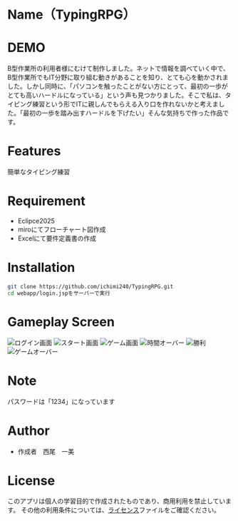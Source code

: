 # Name（TypingRPG）

# DEMO
B型作業所の利用者様にむけて制作しました。ネットで情報を調べていく中で、B型作業所でもIT分野に取り組む動きがあることを知り、とても心を動かされました。しかし同時に、「パソコンを触ったことがない方にとって、最初の一歩がとても高いハードルになっている」という声も見つかりました。そこで私は、タイピング練習という形でITに親しんでもらえる入り口を作れないかと考えました。「最初の一歩を踏み出すハードルを下げたい」そんな気持ちで作った作品です。

# Features
簡単なタイピング練習

# Requirement
* Eclipce2025
* miroにてフローチャート図作成
* Excelにて要件定義書の作成

# Installation
```bash
git clone https://github.com/ichimi240/TypingRPG.git
cd webapp/login.jspをサーバーで実行
```
# Gameplay Screen
![ログイン画面](https://github.com/user-attachments/assets/0d10c925-1f3b-42ab-a4dd-5924c1c4590f)
![スタート画面](https://github.com/user-attachments/assets/c520779a-a304-4432-8b03-9e455d0c7199)
![ゲーム画面](https://github.com/user-attachments/assets/e36c38fd-ee1c-4929-984a-787754d78bd3)
![時間オーバー](https://github.com/user-attachments/assets/dad43ba8-72b9-4ed4-9586-8c120e4c536e)
![勝利](https://github.com/user-attachments/assets/8f4aed52-dcf3-423f-ae1b-57edaa2327fa)
![ゲームオーバー](https://github.com/user-attachments/assets/1cfd6248-1e0c-4d13-a056-12eb2d455752)

# Note
パスワードは「1234」になっています

# Author
* 作成者　西尾　一美
  
# License
このアプリは個人の学習目的で作成されたものであり、商用利用を禁止しています。
その他の利用条件については、[ライセンス](https://quux/◆◆◆◆◆◆◆/MIT_License)ファイルをご確認ください。
